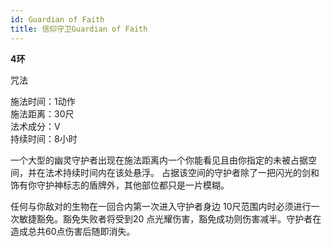 ```yaml
---
id: Guardian of Faith
title: 信仰守卫Guardian of Faith
---
```


**4环**

咒法

施法时间：1动作  
施法距离：30尺  
法术成分：V  
持续时间：8小时  


一个大型的幽灵守护者出现在施法距离内一个你能看见且由你指定的未被占据空间，并在法术持续时间内在该处悬浮。
占据该空间的守护者除了一把闪光的剑和饰有你守护神标志的盾牌外，其他部位都只是一片模糊。



任何与你敌对的生物在一回合内第一次进入守护者身边
10尺范围内时必须进行一次敏捷豁免。豁免失败者将受到20
点光耀伤害，豁免成功则伤害减半。守护者在造成总共60点伤害后随即消失。
